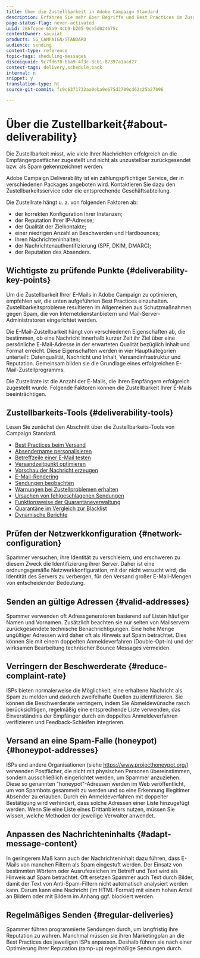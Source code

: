 ```yaml
---
title: Über die Zustellbarkeit in Adobe Campaign Standard
description: Erfahren Sie mehr über Begriffe und Best Practices im Zusammenhang mit der Zustellbarkeit sowie über die Werkzeuge zur Versandoptimierung in Adobe Campaign Standard.
page-status-flag: never-activated
uuid: 286fceee-65a9-4cb9-b205-9ce5d024675c
contentOwner: sauviat
products: SG_CAMPAIGN/STANDARD
audience: sending
content-type: reference
topic-tags: sheduling-messages
discoiquuid: 9c7fd670-bba9-4f3c-8cb1-87397a1acd27
context-tags: delivery,schedule,back
internal: n
snippet: y
translation-type: ht
source-git-commit: fc9c6371732aa0eba9e675d2709cd62c25b27b96

---
```



# Über die Zustellbarkeit{#about-deliverability}

Die Zustellbarkeit misst, wie viele Ihrer Nachrichten erfolgreich an die Empfängerpostfächer zugestellt und nicht als unzustellbar zurückgesendet bzw. als Spam gekennzeichnet werden.

Adobe Campaign Deliverability ist ein zahlungspflichtiger Service, der in verschiedenen Packages angeboten wird. Kontaktieren Sie dazu den Zustellbarkeitsservice oder die entsprechende Geschäftsabteilung.

Die Zustellrate hängt u. a. von folgenden Faktoren ab:

* der korrekten Konfiguration Ihrer Instanzen;
* der Reputation Ihrer IP-Adresse;
* der Qualität der Zielkontakte;
* einer niedrigen Anzahl an Beschwerden und Hardbounces;
* Ihren Nachrichteninhalten;
* der Nachrichtenauthentifizierung (SPF, DKIM, DMARC);
* der Reputation des Absenders.

## Wichtigste zu prüfende Punkte {#deliverability-key-points}

Um die Zustellbarkeit Ihrer E-Mails in Adobe Campaign zu optimieren, empfehlen wir, die unten aufgeführten Best Practices einzuhalten. Zustellbarkeitsprobleme resultieren im Allgemeinen aus Schutzmaßnahmen gegen Spam, die von Internetdienstanbietern und Mail-Server-Administratoren eingerichtet werden.

Die E-Mail-Zustellbarkeit hängt von verschiedenen Eigenschaften ab, die bestimmen, ob eine Nachricht innerhalb kurzer Zeit ihr Ziel über eine persönliche E-Mail-Adresse in der erwarteten Qualität bezüglich Inhalt und Format erreicht. Diese Eigenschaften werden in vier Hauptkategorien unterteilt: Datenqualität, Nachricht und Inhalt, Versandinfrastruktur und Reputation. Gemeinsam bilden sie die Grundlage eines erfolgreichen E-Mail-Zustellprogramms.

Die Zustellrate ist die Anzahl der E-Mails, die ihren Empfängern erfolgreich zugestellt wurde.
Folgende Faktoren können die Zustellbarkeit Ihrer E-Mails beeinträchtigen.

## Zustellbarkeits-Tools {#deliverability-tools}

Lesen Sie zunächst den Abschnitt über die Zustellbarkeits-Tools von Campaign Standard.
* [Best Practices beim Versand](https://helpx.adobe.com/de/campaign/kb/delivery-best-practices.html)
* [Absendername personalisieren](../../designing/using/personalization.md#personalizing-the-sender)
* [Betreffzeile einer E-Mail testen](../../sending/using/testing-subject-line-email.md)
* [Versandzeitpunkt optimieren](../../sending/using/optimizing-the-sending-time.md)
* [Vorschau der Nachricht erzeugen](../../sending/using/previewing-messages.md)
* [E-Mail-Rendering](../../sending/using/email-rendering.md)
* [Sendungen beobachten](../../sending/using/monitoring-a-delivery.md)
* [Warnungen bei Zustellproblemen erhalten](../../sending/using/receiving-alerts-when-failures-happen.md)
* [Ursachen von fehlgeschlagenen Sendungen](../../sending/using/understanding-delivery-failures.md)
* [Funktionsweise der Quarantäneverwaltung](../../sending/using/understanding-quarantine-management.md)
* [Quarantäne im Vergleich zur Blacklist](../../sending/using/understanding-quarantine-management.md#quarantine-vs-blacklisting)
* [Dynamische Berichte](../../reporting/using/about-dynamic-reports.md)

## Prüfen der Netzwerkkonfiguration {#network-configuration}

Spammer versuchen, ihre Identität zu verschleiern, und erschweren zu diesem Zweck die Identifizierung ihrer Server. Daher ist eine ordnungsgemäße Netzwerkkonfiguration, mit der nicht versucht wird, die Identität des Servers zu verbergen, für den Versand großer E-Mail-Mengen von entscheidender Bedeutung.

## Senden an gültige Adressen {#valid-addresses}

Spammer verwenden oft Adressgeneratoren basierend auf Listen häufiger Namen und Vornamen. Zusätzlich beachten sie nur selten von Mailservern zurückgesendete technische Benachrichtigungen. Eine hohe Menge ungültiger Adressen wird daher oft als Hinweis auf Spam betrachtet. Dies können Sie mit einem doppelten Anmeldeverfahren (Double-Opt-in) und der wirksamen Bearbeitung technischer Bounce Messages vermeiden.

## Verringern der Beschwerderate {#reduce-complaint-rate}

ISPs bieten normalerweise die Möglichkeit, eine erhaltene Nachricht als Spam zu melden und dadurch zweifelhafte Quellen zu identifizieren. Sie können die Beschwerderate verringern, indem Sie Abmeldewünsche rasch berücksichtigen, regelmäßig eine entsprechende Liste verwenden, das Einverständnis der Empfänger durch ein doppeltes Anmeldeverfahren verifizieren und Feedback-Schleifen integrieren.

## Versand an eine Spam-Falle (honeypot){#honeypot-addresses}

ISPs und andere Organisationen (siehe https://www.projecthoneypot.org/) verwenden Postfächer, die nicht mit physischen Personen übereinstimmen, sondern ausschließlich eingerichtet werden, um Spammer anzuziehen. Diese so genannten &quot;honeypot&quot;-Adressen werden im Web veröffentlicht, um von Spambots gesammelt zu werden und so eine Erkennung illegitimer Absender zu erlauben. Durch ein Anmeldeverfahren mit doppelter Bestätigung wird verhindert, dass solche Adressen einer Liste hinzugefügt werden. Wenn Sie eine Liste eines Drittanbieters nutzen, müssen Sie wissen, welche Methoden der jeweilige Verwalter anwendet.

## Anpassen des Nachrichteninhalts {#adapt-message-content}

In geringerem Maß kann auch der Nachrichteninhalt dazu führen, dass E-Mails von manchen Filtern als Spam eingestuft werden. Der Einsatz von bestimmten Wörtern oder Ausrufezeichen im Betreff und Text wird als Hinweis auf Spam betrachtet. Oft ersetzen Spammer auch Text durch Bilder, damit der Text von Anti-Spam-Filtern nicht automatisch analysiert werden kann. Darum kann eine Nachricht (im HTML-Format) mit einem hohen Anteil an Bildern oder mit Bildern im Anhang ggf. blockiert werden.

## Regelmäßiges Senden {#regular-deliveries}

Spammer führen programmierte Sendungen durch, um langfristig ihre Reputation zu wahren. Manchmal müssen sie ihren Marketingplan an die Best Practices des jeweiligen ISPs anpassen. Deshalb führen sie nach einer Optimierung ihrer Reputation (ramp-up) regelmäßige Sendungen durch.
